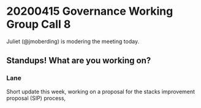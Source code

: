 # 20200415 Governance Working Group Call 8

Juliet (@jmoberding) is modering the meeting today.

## Standups! What are you working on?

### Lane

Short update this week, working on a proposal for the stacks improvement proposal (SIP) process, 
